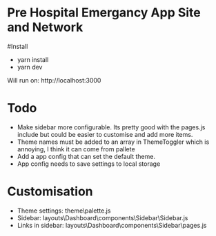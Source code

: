 # Pre Hospital Emergancy App Site and Network

#Install
- yarn install
- yarn dev

Will run on:
http://localhost:3000

# Todo

- Make sidebar more configurable. Its pretty good with the pages.js include but could be easier to customise and add more items.
- Theme names must be added to an array in ThemeToggler which is annoying, I think it can come from pallete
- Add a app config that can set the default theme.
- App config needs to save settings to local storage

# Customisation
- Theme settings: theme\palette.js
- Sidebar: layouts\Dashboard\components\Sidebar\Sidebar.js
- Links in sidebar: layouts\Dashboard\components\Sidebar\pages.js
